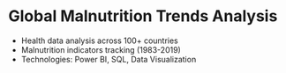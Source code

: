 # Global Malnutrition Trends Analysis  
- Health data analysis across 100+ countries
- Malnutrition indicators tracking (1983-2019)
- Technologies: Power BI, SQL, Data Visualization
